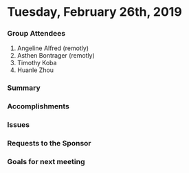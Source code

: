 # Tuesday, February 26th, 2019

### Group Attendees
1. Angeline Alfred (remotly)
2. Asthen Bontrager (remotly)
3. Timothy Koba
4. Huanle Zhou

### Summary


### Accomplishments


### Issues


### Requests to the Sponsor

### Goals for next meeting
